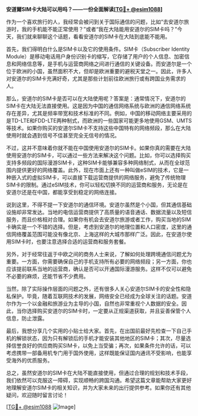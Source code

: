 **安道爾SIM卡大陆可以用吗？——一份全面解读[[TG💪+ @esim1088](https://t.me/s/esim1088)]**

作为一个喜欢旅行的人，我经常会被问到关于国际通信的问题，比如“去安道尔旅游时，我的手机能不能正常使用？”或者“我在大陆能用安道尔的SIM卡吗？”今天，我们就来聊聊这个话题，看看安道尔的SIM卡在大陆到底能不能用。

首先，我们得明白什么是SIM卡以及它的使用条件。SIM卡（Subscriber Identity Module）是移动电话用户身份识别卡的缩写，它存储了用户的个人信息、加密信息和网络信息等，是手机与运营商网络之间进行通信的关键设备。而安道尔是一个位于欧洲的小国，虽然面积不大，但却是欧洲重要的避税天堂之一。因此，许多人对安道尔的SIM卡充满好奇，尤其是那些计划前往欧洲旅行或有跨国业务需求的人。

那么，安道尔的SIM卡是否可以在大陆使用呢？答案是：通常情况下，安道尔的SIM卡在大陆无法直接使用。这是因为中国的通信网络系统与欧洲的通信网络系统存在差异，尤其是频率带宽和技术标准的不同。例如，中国的移动网络主要采用的是TD-LTE和FDD-LTE两种制式，而欧洲的一些国家可能更多地使用GSM、UMTS等技术。如果你购买的安道尔SIM卡不支持这些中国特有的网络频段，那么在大陆使用时就会遇到信号不佳甚至完全无信号的情况。

不过，这并不意味着你就不能在中国使用安道尔的SIM卡。如果你真的需要在大陆使用安道尔的SIM卡，可以通过一些方法来解决这个问题。比如，你可以选择购买支持多频段的国际漫游SIM卡，这种SIM卡能够兼容多种网络制式，从而在全球范围内提供更好的网络覆盖。此外，现在市面上还有一种叫做eSIM的技术，它是一种嵌入式的虚拟SIM卡，可以直接下载运营商提供的网络服务，避免了传统物理SIM卡的限制。通过eSIM技术，你可以轻松切换不同的运营商和服务，无论是在安道尔还是在中国，都能享受到稳定的网络连接。

说到这里，不得不提一下安道尔的通信环境。安道尔虽然是个小国，但其通信基础设施却非常发达。当地的电信运营商提供了高质量的语音通话、数据流量以及短信服务，而且价格相对合理。如果你有机会去安道尔旅游或者工作，购买当地的SIM卡确实是一个不错的选择。但是，考虑到安道尔的地理位置和人口密度，这里的通信网络覆盖范围可能没有像北京、上海这样的大城市那样广泛。因此，在安道尔使用SIM卡时，也要注意选择合适的运营商和服务套餐。

另外，对于经常往返于中欧之间的商务人士来说，了解如何处理跨境通信问题尤为重要。一方面，你需要确保自己的手机支持所有必要的网络频段；另一方面，你也应该提前联系当地的运营商，确认是否可以开通国际漫游服务。这样不仅可以避免不必要的麻烦，还能节省不少费用。

当然，除了实际操作层面的问题之外，还有很多人关心安道尔SIM卡的安全性和隐私保护。毕竟，随着互联网技术的发展，网络安全已经成为全球关注的话题。安道尔作为一个以金融和旅游业为主导的小国，自然也非常重视个人数据的安全。因此，当你选择购买安道尔的SIM卡时，一定要从正规渠道获取，并且妥善保管个人信息，防止泄露。

最后，我想分享几个实用的小贴士给大家。首先，在出国前最好先检查一下自己手机的解锁状态，因为只有解锁后的手机才能安装其他地区的SIM卡；其次，尽量选择信誉良好的供应商购买SIM卡，以免上当受骗；再次，如果条件允许的话，可以考虑携带一部备用机专门用于国外使用，这样既能保证国内通讯不受影响，也能享受海外的优质服务。

总之，虽然安道尔的SIM卡在大陆不能直接使用，但通过合理的规划和技术手段，我们依然可以克服这一障碍，实现顺畅的跨国沟通。希望这篇文章能帮助大家更好地理解安道尔SIM卡的相关知识，并为大家未来的出行提供参考。如果你还有其他疑问，欢迎随时留言讨论！

[[TG💪+ @esim1088](https://t.me/s/esim1088) ![Image](https://i.postimg.cc/4NQfJmqS/Snipaste-2025-05-13-00-14-12.png)]
